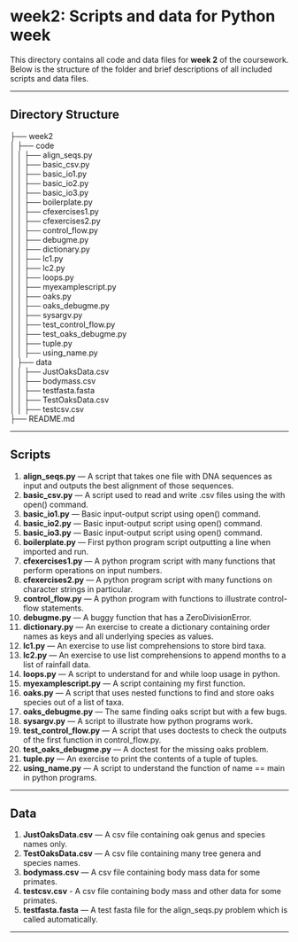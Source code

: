 # week2: Scripts and data for Python week

This directory contains all code and data files for **week 2** of the coursework.  
Below is the structure of the folder and brief descriptions of all included scripts and data files.

---

## Directory Structure

├── week2  
│ ├── code  
│ │ ├── align_seqs.py  
│ │ ├── basic_csv.py  
│ │ ├── basic_io1.py  
│ │ ├── basic_io2.py  
│ │ ├── basic_io3.py  
│ │ ├── boilerplate.py  
│ │ ├── cfexercises1.py  
│ │ ├── cfexercises2.py  
│ │ ├── control_flow.py  
│ │ ├── debugme.py  
│ │ ├── dictionary.py  
│ │ ├── lc1.py  
│ │ ├── lc2.py  
│ │ ├── loops.py  
│ │ ├── myexamplescript.py  
│ │ ├── oaks.py  
│ │ ├── oaks_debugme.py  
│ │ ├── sysargv.py  
│ │ ├── test_control_flow.py  
│ │ ├── test_oaks_debugme.py  
│ │ ├── tuple.py  
│ │ ├── using_name.py  
│ ├── data  
│ │ ├── JustOaksData.csv  
│ │ ├── bodymass.csv   
│ │ ├── testfasta.fasta  
│ │ ├── TestOaksData.csv  
│ │ ├── testcsv.csv  
├── README.md  

---

## Scripts

1. **align_seqs.py** — A script that takes one file with DNA sequences as input and outputs the best alignment of those sequences.  
2. **basic_csv.py** — A script used to read and write .csv files using the with open() command.  
3. **basic_io1.py** — Basic input-output script using open() command.  
4. **basic_io2.py** — Basic input-output script using open() command.  
5. **basic_io3.py** — Basic input-output script using open() command.  
6. **boilerplate.py** — First python program script outputting a line when imported and run.  
7. **cfexercises1.py** — A python program script with many functions that perform operations on input numbers.  
8. **cfexercises2.py** — A python program script with many functions on character strings in particular.  
9. **control_flow.py** — A python program with functions to illustrate control-flow statements.  
10. **debugme.py** — A buggy function that has a ZeroDivisionError.  
11. **dictionary.py** — An exercise to create a dictionary containing order names as keys and all underlying species as values.  
12. **lc1.py** — An exercise to use list comprehensions to store bird taxa.  
13. **lc2.py** — An exercise to use list comprehensions to append months to a list of rainfall data.  
14. **loops.py** — A script to understand for and while loop usage in python.  
15. **myexamplescript.py** — A script containing my first function.  
16. **oaks.py** — A script that uses nested functions to find and store oaks species out of a list of taxa.  
17. **oaks_debugme.py** — The same finding oaks script but with a few bugs.  
18. **sysargv.py** — A script to illustrate how python programs work.  
19. **test_control_flow.py** — A script that uses doctests to check the outputs of the first function in control_flow.py.  
20. **test_oaks_debugme.py** — A doctest for the missing oaks problem.  
21. **tuple.py** — An exercise to print the contents of a tuple of tuples.  
22. **using_name.py** — A script to understand the function of name == main in python programs.  

---

## Data

1. **JustOaksData.csv** — A csv file containing oak genus and species names only.  
2. **TestOaksData.csv** — A csv file containing many tree genera and species names.  
3. **bodymass.csv** — A csv file containing body mass data for some primates.  
4. **testcsv.csv** - A csv file containing body mass and other data for some primates.  
5. **testfasta.fasta** — A test fasta file for the align_seqs.py problem which is called automatically.  

---
